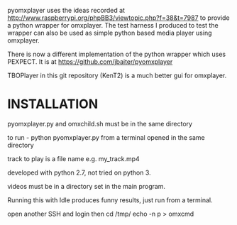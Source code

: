 pyomxplayer uses the ideas recorded at http://www.raspberrypi.org/phpBB3/viewtopic.php?f=38&t=7987 to provide a python wrapper for omxplayer. The test harness I produced to test the wrapper can also be used as simple python based media player using omxplayer.

There is now a different implementation of the python wrapper which uses PEXPECT. It is at https://github.com/jbaiter/pyomxplayer

TBOPlayer in this git repository (KenT2) is a much better gui for omxplayer.


INSTALLATION
============

pyomxplayer.py and omxchild.sh must be in the same directory

to run -  python pyomxplayer.py from a terminal opened in the same directory

track to play is a file name e.g. my_track.mp4

developed with python 2.7, not tried on python 3.

videos must be in a directory set in the main program.

Running this with Idle produces funny results, just run from a terminal.

open another SSH and login then 
 cd /tmp/
 echo -n p > omxcmd
